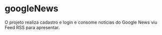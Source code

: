 # googleNews
O projeto realiza cadastro e login e consome notícias do Google News viu Feed RSS para apresentar.

